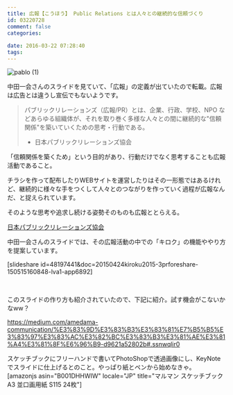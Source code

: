 ```yaml
---
title: 広報【こうほう】 Public Relations とは人々との継続的な信頼づくり
id: 03220728
comment: false
categories:
   
date: 2016-03-22 07:28:40
tags:
---
```


![pablo (1)](https://ogasawara.me/wp/wp-content/uploads/2016/08/pablo-1.png)

中田一会さんのスライドを見ていて、「広報」の定義が出ていたので転載。広報は広告とは違うし宣伝でもないようです。

> パブリックリレーションズ（広報/PR）とは、企業、行政、学校、NPO などあらゆる組織体が、それを取り巻く多様な人々との間に継続的な"信頼関係"を築いていくための思考・行動である。
> 
> 
> - 日本パブリックリレーションズ協会

「信頼関係を築くため」という目的があり、行動だけでなく思考することも広報活動であること。

チラシを作って配布したりWEBサイトを運営したりはその一形態ではあるけれど、継続的に様々な手をつくして人々とのつながりを作っていく過程が広報なんだ、と捉えられています。

そのような思考や追求し続ける姿勢そのものも広報ととらえる。

[日本パブリックリレーションズ協会](https://prsj.or.jp/)

中田一会さんのスライドでは、その広報活動の中での「キロク」の機能ややり方を提案しています。

[slideshare id=48197441&amp;doc=20150424kiroku2015-3prforeshare-150515160848-lva1-app6892]

&nbsp;

このスライドの作り方も紹介されていたので、下記に紹介。試す機会がこないかなww？

https://medium.com/amedama-communication/%E3%83%9D%E3%83%B3%E3%83%81%E7%B5%B5%E3%83%97%E3%83%AC%E3%82%BC%E3%83%B3%E3%81%AE%E3%81%A4%E3%81%8F%E6%96%B9-d9621a52802b#.ssnwqlir0

スケッチブックにフリーハンドで書いてPhotoShopで透過画像にし、KeyNote でスライドに仕上げるとのこと。やっぱり紙とペンから始めなきゃ。
[amazonjs asin="B001DHHWIW" locale="JP" title="マルマン スケッチブック A3 並口画用紙 S115 24枚"]